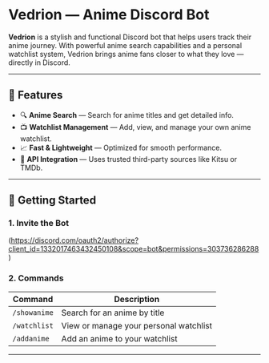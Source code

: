 # Vedrion — Anime Discord Bot

**Vedrion** is a stylish and functional Discord bot that helps users track their anime journey. With powerful anime search capabilities and a personal watchlist system, Vedrion brings anime fans closer to what they love — directly in Discord.

---

## 🌟 Features

- 🔍 **Anime Search** — Search for anime titles and get detailed info.
- 📺 **Watchlist Management** — Add, view, and manage your own anime watchlist.
- 📈 **Fast & Lightweight** — Optimized for smooth performance.
- 🤝 **API Integration** — Uses trusted third-party sources like Kitsu or TMDb.

---

## 🚀 Getting Started

### 1. Invite the Bot
(https://discord.com/oauth2/authorize?client_id=1332017463432450108&scope=bot&permissions=303736286288)

### 2. Commands

| Command        | Description                                |
|----------------|--------------------------------------------|
| `/showanime`   | Search for an anime by title               |
| `/watchlist`   | View or manage your personal watchlist     |
| `/addanime`    | Add an anime to your watchlist             |

---
